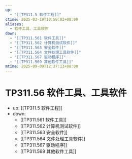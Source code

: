 ```yaml
---
up:
  - "[[TP311.5 软件工程]]"
ctime: 2025-03-19T10:59:02+08:00
aliases:
  - 软件工具、工具软件
down:
  - "[[TP311.561 软件工具]]"
  - "[[TP311.562 计算机测试软件]]"
  - "[[TP311.563 安全软件]]"
  - "[[TP311.564 文件处理工具软件]]"
  - "[[TP311.567 驱动程序]]"
  - "[[TP311.569 其他软件工具]]"
mtime: 2025-09-09T12:37:13+08:00
---
```


# TP311.56 软件工具、工具软件

- up: [[TP311.5 软件工程]]
- down:
	- [[TP311.561 软件工具]]
	- [[TP311.562 计算机测试软件]]
	- [[TP311.563 安全软件]]
	- [[TP311.564 文件处理工具软件]]
	- [[TP311.567 驱动程序]]
	- [[TP311.569 其他软件工具]]
